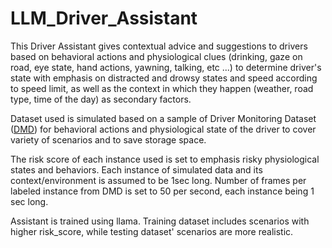 # LLM_Driver_Assistant

This Driver Assistant gives contextual advice and suggestions to drivers based on behavioral actions and physiological clues (drinking, gaze on road, eye state, hand actions, yawning, talking, etc ...) to determine driver's state with emphasis on distracted and drowsy states and speed according to speed limit, as well as the context in which they happen (weather, road type, time of the day) as secondary factors. 

Dataset used is simulated based on a sample of Driver Monitoring Dataset ([DMD](https://dmd.vicomtech.org/)) for behavioral actions and physiological state of the driver to cover variety of scenarios and to save storage space. 

The risk score of each instance used is set to emphasis risky physiological states and behaviors. Each instance of simulated data and its context/environment is assumed to be 1sec long. Number of frames per labeled instance from DMD is set to 50 per second, each instance being 1 sec long. 

Assistant is trained using llama. Training dataset includes scenarios with higher risk_score, while testing dataset' scenarios are more realistic. 

